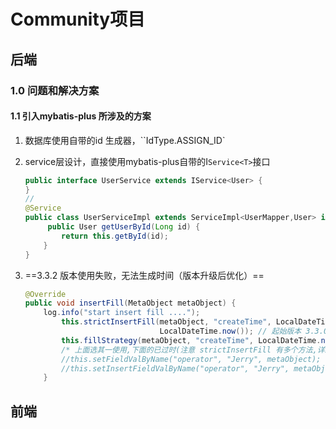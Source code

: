 # Community项目

## 后端

### 1.0 问题和解决方案

#### 1.1 引入mybatis-plus 所涉及的方案

1. 数据库使用自带的id 生成器，``IdType.ASSIGN_ID`

2. service层设计，直接使用mybatis-plus自带的I`Service<T>`接口

   ```java
   public interface UserService extends IService<User> {
   }
   //
   @Service
   public class UserServiceImpl extends ServiceImpl<UserMapper,User> implements UserService {
        public User getUserById(Long id) {
           return this.getById(id);
       }
   }
   ```

3. ==3.3.2 版本使用失败，无法生成时间（版本升级后优化）==

   ```java
   @Override
   public void insertFill(MetaObject metaObject) {
       log.info("start insert fill ....");
           this.strictInsertFill(metaObject, "createTime", LocalDateTime.class,
                                 LocalDateTime.now()); // 起始版本 3.3.0(推荐使用)
           this.fillStrategy(metaObject, "createTime", LocalDateTime.now()); // 也可以使用(3.3.0 该方法有bug请升级到之后的版本如`3.3.1.8-SNAPSHOT`)
           /* 上面选其一使用,下面的已过时(注意 strictInsertFill 有多个方法,详细查看源码) */
           //this.setFieldValByName("operator", "Jerry", metaObject);
           //this.setInsertFieldValByName("operator", "Jerry", metaObject);
       }
   ```

   









## 前端